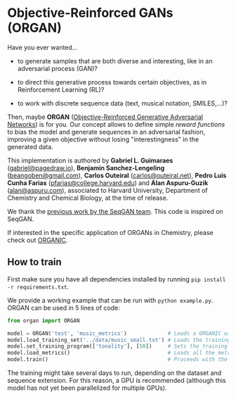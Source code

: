 # Objective-Reinforced GANs (ORGAN)

Have you ever wanted...

* to generate samples that are both diverse and interesting, like in an adversarial process (GAN)?

* to direct this generative process towards certain objectives, as in Reinforcement Learning (RL)?

* to work with discrete sequence data (text, musical notation, SMILES,...)?

Then, maybe **ORGAN** ([Objective-Reinforced Generative Adversarial Networks](https://arxiv.org/abs/1705.10843)) is for you. Our concept allows to define simple *reward functions* to bias the model and generate sequences in an adversarial fashion, improving a given objective without losing "interestingness" in the generated data.

This implementation is authored by **Gabriel L. Guimaraes** (gabriel@pagedraw.io), **Benjamin Sanchez-Lengeling** (beangoben@gmail.com), **Carlos Outeiral** (carlos@outeiral.net), **Pedro Luis Cunha Farias** (pfarias@college.harvard.edu) and **Alan Aspuru-Guzik** (alan@aspuru.com), associated to Harvard University, Department of Chemistry and Chemical Biology, at the time of release.

We thank the [previous work by the SeqGAN team](https://github.com/LantaoYu/SeqGAN). This code is inspired on SeqGAN.

If interested in the specific application of ORGANs in Chemistry, please check out [ORGANIC](https://chemrxiv.org/articles/ORGANIC_1_pdf/5309668/3).

## How to train

First make sure you have all dependencies installed by running `pip install -r requirements.txt`.

We provide a working example that can be run with `python example.py`. ORGAN can be used in 5 lines of code:

```python
from organ import ORGAN

model = ORGAN('test', 'music_metrics')             # Loads a ORGANIC with name 'test', using music metrics
model.load_training_set('../data/music_small.txt') # Loads the training set
model.set_training_program(['tonality'], [50])     # Sets the training program as 50 epochs with the tonality metric
model.load_metrics()                               # Loads all the metrics
model.train()                                      # Proceeds with the training
```

The training might take several days to run, depending on the dataset and sequence extension. For this reason, a GPU is recommended (although this model has not yet been parallelized for multiple GPUs).


